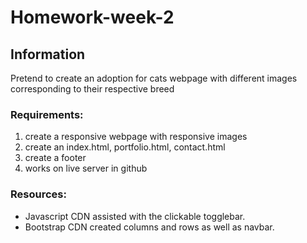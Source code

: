 # Homework-week-2

## Information
Pretend to create an adoption for cats webpage with different images corresponding to their respective breed

### Requirements:
1. create a responsive webpage with responsive images
2. create an index.html, portfolio.html, contact.html
3. create a footer
4. works on live server in github

### Resources:
-  Javascript CDN assisted with the clickable togglebar.
-  Bootstrap CDN created columns and rows as well as navbar.
